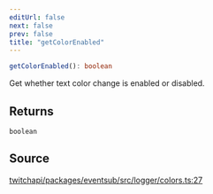 ```yaml
---
editUrl: false
next: false
prev: false
title: "getColorEnabled"
---
```


```ts
getColorEnabled(): boolean
```

Get whether text color change is enabled or disabled.

## Returns

`boolean`

## Source

[twitchapi/packages/eventsub/src/logger/colors.ts:27](https://github.com/pablornc/twitchapi//blob/8695acad106a836c1f0fc4c57a113f17adce41f0/packages/eventsub/src/logger/colors.ts#L27)
